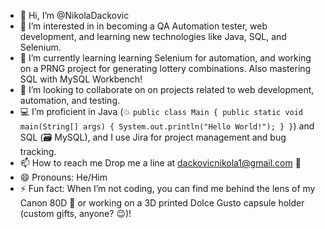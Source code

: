 - 👋 Hi, I’m @NikolaDackovic
- 👀 I’m interested in in becoming a QA Automation tester, web development, and learning new technologies like Java, SQL, and Selenium.
- 🌱 I’m currently learning learning Selenium for automation, and working on a PRNG project for generating lottery combinations. Also mastering SQL with MySQL Workbench!  
- 💞️ I’m looking to collaborate on on projects related to web development, automation, and testing.
- 💻 I’m proficient in Java (💥 `public class Main { public static void main(String[] args) { System.out.println("Hello World!"); } }`) and SQL (🗃️ MySQL), and I use Jira for project management and bug tracking.
- 📫 How to reach me Drop me a line at [dackovicnikola1@gmail.com](mailto:dackovicnikola1@gmail.com) 📩
- 😄 Pronouns: He/Him
- ⚡ Fun fact: When I’m not coding, you can find me behind the lens of my Canon 80D 📸 or working on a 3D printed Dolce Gusto capsule holder (custom gifts, anyone? 😉)!


